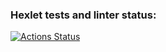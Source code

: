 ### Hexlet tests and linter status:
[![Actions Status](https://github.com/svyatik44/php-project-48/workflows/hexlet-check/badge.svg)](https://github.com/svyatik44/php-project-48/actions)